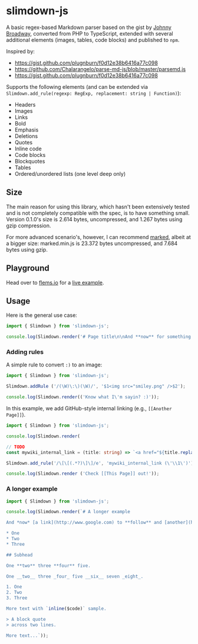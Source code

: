 # slimdown-js

A basic regex-based Markdown parser based on the gist by [Johnny Broadway](https://gist.github.com/jbroadway/2836900), converted from PHP to TypeScript, extended with several additional elements (images, tables, code blocks) and published to `npm`.

Inspired by:

- https://gist.github.com/plugnburn/f0d12e38b6416a77c098
- https://github.com/Chalarangelo/parse-md-js/blob/master/parsemd.js
- https://gist.github.com/plugnburn/f0d12e38b6416a77c098

Supports the following elements (and can be extended via
`Slimdown.add_rule(regexp: RegExp, replacement: string | Function)`):

- Headers
- Images
- Links
- Bold
- Emphasis
- Deletions
- Quotes
- Inline code
- Code blocks
- Blockquotes
- Tables
- Ordered/unordered lists (one level deep only)

## Size

The main reason for using this library, which hasn't been extensively tested and is not completely compatible with the spec, is to have something small. Version 0.1.0's size is 2.614 bytes, uncompressed, and 1.267 bytes using gzip compression.

For more advanced scenario's, however, I can recommend [marked](https://github.com/markedjs/marked), albeit at a bigger size: marked.min.js is 23.372 bytes uncompressed, and 7.684 bytes using gzip.

## Playground

Head over to [flems.io](https://flems.io) for a [live example](https://flems.io/#0=N4IgtglgJlA2CmIBcAWAnAOjQZgDQgGd4EBjAF3imRAoLIzIJHwDMIEmkBtUAOwEMwiJDXh0GTfCQD2vCnOozedAAQBlWBDBRpAd14qAvCoKbte3hg1ad+gNwAdXk6WrtRlQAMAxCoAqEGQITk5+0ioArkQqAFQx1ub6cbgqAOYATvwADiqBKizp0mAqXLxZYAC6ABQAFmRkWQRIAPTNuu0YZWAAVgQYMmDNWfwkANb8qfDNpjYWALS9AJQq0umxLKujMSpkNfAqWYXd8OQrBlwA4oEAEhEARtV1DU2tqYE19-1FzfDpEKMANwisE0vFSBGmZlsvAWBEWGBCvG2AHlePAnNs-LppBj-DV0vB0TCVAAxaQRdJOOakiAAolOby+NT3Pb8KCI1H7OJkbFxHb4wmxOIbClxbZsOkI5y8TkqAD6cp50gV-IJ+zlIvScvytPVcoIEAAHiqiHSDHL4BBUnU5VKnABGDAqTlOABMTqxON42A9AvpvEZ-n4dwQKnghsEWWC0oAPkGQ2IVEnk0m4wBBAkprOplQAYWk0lgqacMbmZfLFcrMaQldrZaQpcrDZLKhkRewuQI2bjf2tZDm-E0qTRUBUcYAJPaAGwABhnY5bbZUrs73db8Dkv0oa6Tk5XMZbAC94HdMiYyH8som4-xM2j+GQd7v7QvpQBZVb7CiGx+6d4qBwHE8CBeFBeAqnHGQoHgRZAM8ExIwQO1eAAPhUNMVBDaQxhUABHCJpAoJw0JGQoCC7JUVDAvpEQ-TNv3oDAME8RxpTADACV4aD0iqHQSAiIQ5AwO5pCgABPFIwCqAByKBaWkySGHSKIyCqBJoQ4jduKqbRFj0xY7GYQhiBOMgIFkTgQBQJAZxAABfCp8FBUZOB4EABCEahIF2P5YCMik-JEJ5GhaZoIjKUZUi+QZvPxdgAAFHUdKdmli3yMF6IyyDEq9qAIEhLzIezcD4QRhEIKF5l6eKZwwJL-PSQKQGCl4woiqKBkhWZ9FhGq6rq5pNDuLrEksTL8Gy3KRHywr7IqOygA).

## Usage

Here is the general use case:

```ts
import { Slimdown } from 'slimdown-js';

console.log(Slimdown.render('# Page title\n\nAnd **now** for something _completely_ different.'));
```

### Adding rules

A simple rule to convert `:)` to an image:

```ts
import { Slimdown } from 'slimdown-js';

Slimdown.addRule ('/(\W)\:\)(\W)/', '$1<img src="smiley.png" />$2');

console.log(Slimdown.render(('Know what I\'m sayin? :)'));
```

In this example, we add GitHub-style internal linking
(e.g., `[[Another Page]]`).

```ts
import { Slimdown } from 'slimdown-js';

console.log(Slimdown.render(

// TODO
const mywiki_internal_link = (title: string) => `<a href="${title.replace(/[^a-zA-Z0-9_-]+/g, '_')}">${title}</a>`;

Slimdown.add_rule('/\[\[(.*?)\]\]/e', 'mywiki_internal_link (\'\\1\')');

console.log(Slimdown.render ('Check [[This Page]] out!'));
```

### A longer example

```ts
import { Slimdown } from 'slimdown-js';

console.log(Slimdown.render(`# A longer example

And *now* [a link](http://www.google.com) to **follow** and [another](http://yahoo.com/).

* One
* Two
* Three

## Subhead

One **two** three **four** five.

One __two__ three _four_ five __six__ seven _eight_.

1. One
2. Two
3. Three

More text with `inline($code)` sample.

> A block quote
> across two lines.

More text...`));
```
